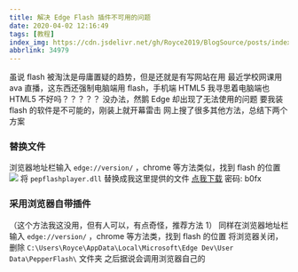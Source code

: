 ```yaml
---
title: 解决 Edge Flash 插件不可用的问题
date: 2020-04-02 12:16:49
tags: [教程]
index_img: https://cdn.jsdelivr.net/gh/Royce2019/BlogSource/posts/index_img/03.webp
abbrlink: 34979
---
```


虽说 flash 被淘汰是毋庸置疑的趋势，但是还就是有写网站在用
最近学校网课用 ava 直播，这东西还强制电脑端用 flash，手机端 HTML5
我寻思着电脑端也 HTML5 不好吗？？？？？
没办法，然鹅 Edge 却出现了无法使用的问题
要我装 flash 的软件是不可能的，刚装上就开幕雷击
网上搜了很多其他方法，总结下两个方案

### 替换文件
浏览器地址栏输入 `edge://version/` ，chrome 等方法类似，找到 flash 的位置
![](https://cos.royce2003.top/34979/01.webp)
将 `pepflashplayer.dll` 替换成我这里提供的文件
<a class="BoxButton" href="https://www.lanzous.com/iawvd9a">点我下载</a>
密码: b0fx

### 采用浏览器自带插件
（这个方法我这没用，但有人可以，有点奇怪，推荐方法 1）
同样在浏览器地址栏输入 `edge://version/` ，chrome 等方法类，找到 flash 的位置
将浏览器关闭，删除 `C:\Users\Royce\AppData\Local\Microsoft\Edge Dev\User Data\PepperFlash\` 文件夹
之后据说会调用浏览器自己的

